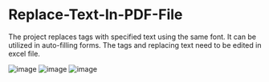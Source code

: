 # Replace-Text-In-PDF-File

The project replaces tags with specified text using the same font. It can be utilized in auto-filling forms. The tags and replacing text need to be edited in excel file.

![image](https://github.com/user-attachments/assets/a3e2dc51-424b-44b9-bbb2-7ffe2426f40c)
![image](https://github.com/user-attachments/assets/ac1d8929-e514-43b4-b222-28510d50e7cf)
![image](https://github.com/user-attachments/assets/47500430-fe89-4601-a54e-ce672c53df12)

